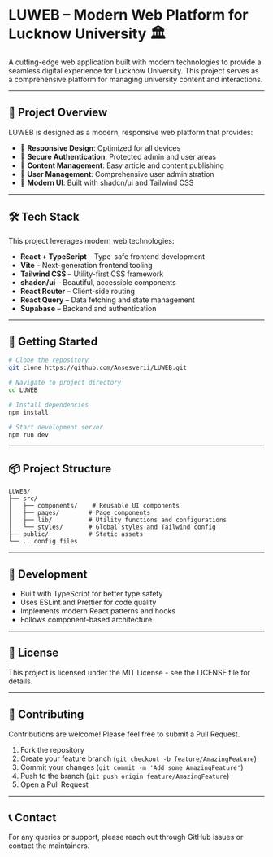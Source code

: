 # LUWEB – Modern Web Platform for Lucknow University 🏛️

A cutting-edge web application built with modern technologies to provide a seamless digital experience for Lucknow University. This project serves as a comprehensive platform for managing university content and interactions.

---

## 🎯 Project Overview

LUWEB is designed as a modern, responsive web platform that provides:

- 📱 **Responsive Design**: Optimized for all devices
- 🔐 **Secure Authentication**: Protected admin and user areas
- 📰 **Content Management**: Easy article and content publishing
- 👥 **User Management**: Comprehensive user administration
- 🎨 **Modern UI**: Built with shadcn/ui and Tailwind CSS

---

## 🛠️ Tech Stack

This project leverages modern web technologies:

- **React + TypeScript** – Type-safe frontend development
- **Vite** – Next-generation frontend tooling
- **Tailwind CSS** – Utility-first CSS framework
- **shadcn/ui** – Beautiful, accessible components
- **React Router** – Client-side routing
- **React Query** – Data fetching and state management
- **Supabase** – Backend and authentication

---

## 🚀 Getting Started

```sh
# Clone the repository
git clone https://github.com/Ansesverii/LUWEB.git

# Navigate to project directory
cd LUWEB

# Install dependencies
npm install

# Start development server
npm run dev
```

---

## 📦 Project Structure

```
LUWEB/
├── src/
│   ├── components/    # Reusable UI components
│   ├── pages/        # Page components
│   ├── lib/          # Utility functions and configurations
│   └── styles/       # Global styles and Tailwind config
├── public/           # Static assets
└── ...config files
```

---

## 🔧 Development

- Built with TypeScript for better type safety
- Uses ESLint and Prettier for code quality
- Implements modern React patterns and hooks
- Follows component-based architecture

---

## 📝 License

This project is licensed under the MIT License - see the LICENSE file for details.

---

## 🤝 Contributing

Contributions are welcome! Please feel free to submit a Pull Request.

1. Fork the repository
2. Create your feature branch (`git checkout -b feature/AmazingFeature`)
3. Commit your changes (`git commit -m 'Add some AmazingFeature'`)
4. Push to the branch (`git push origin feature/AmazingFeature`)
5. Open a Pull Request

---

## 📞 Contact

For any queries or support, please reach out through GitHub issues or contact the maintainers.
